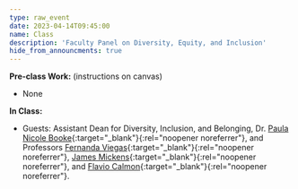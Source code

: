 ```yaml
---
type: raw_event
date: 2023-04-14T09:45:00
name: Class
description: 'Faculty Panel on Diversity, Equity, and Inclusion'
hide_from_announcments: true
---
```


**Pre-class Work:** (instructions on canvas)
* None

**In Class:** 
* Guests: Assistant Dean for Diversity, Inclusion, and Belonging, Dr. [Paula Nicole Booke](https://seas.harvard.edu/person/paula-booke){:target="_blank"}{:rel="noopener noreferrer"}, and Professors [Fernanda Viegas](http://www.fernandaviegas.com/){:target="_blank"}{:rel="noopener noreferrer"}, [James Mickens](https://mickens.seas.harvard.edu/){:target="_blank"}{:rel="noopener noreferrer"}, and [Flavio Calmon](https://people.seas.harvard.edu/~flavio/){:target="_blank"}{:rel="noopener noreferrer"}.
